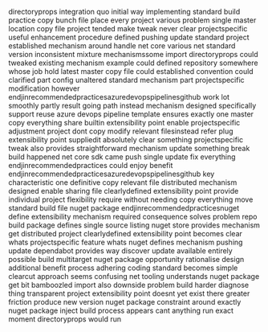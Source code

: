 directoryprops integration quo initial way implementing standard build practice copy bunch file place every project various problem single master location copy file project tended make tweak never clear projectspecific useful enhancement procedure defined pushing update standard project established mechanism around handle net core various net standard version inconsistent mixture mechanismssome import directoryprops could tweaked existing mechanism example could defined repository somewhere whose job hold latest master copy file could established convention could clarified part config unaltered standard mechanism part projectspecific modification however endjinrecommendedpracticesazuredevopspipelinesgithub work lot smoothly partly result going path instead mechanism designed specifically support reuse azure devops pipeline template ensures exactly one master copy everything share builtin extensibility point enable projectspecific adjustment project dont copy modify relevant filesinstead refer plug extensibility point suppliedit absolutely clear something projectspecific tweak also provides straightforward mechanism update something break build happened net core sdk came push single update fix everything endjinrecommendedpractices could enjoy benefit endjinrecommendedpracticesazuredevopspipelinesgithub key characteristic one definitive copy relevant file distributed mechanism designed enable sharing file clearlydefined extensibility point provide individual project flexibility require without needing copy everything move standard build file nuget package endjinrecommendedpracticesnuget define extensibility mechanism required consequence solves problem repo build package defines single source listing nuget store provides mechanism get distributed project clearlydefined extensibility point becomes clear whats projectspecific feature whats nuget defines mechanism pushing update dependabot provides way discover update available entirely possible build multitarget nuget package opportunity rationalise design additional benefit process adhering coding standard becomes simple clearcut approach seems confusing net tooling understands nuget package get bit bamboozled import also downside problem build harder diagnose thing transparent project extensibility point doesnt yet exist there greater friction produce new version nuget package constraint around exactly nuget package inject build process appears cant anything run exact moment directoryprops would run